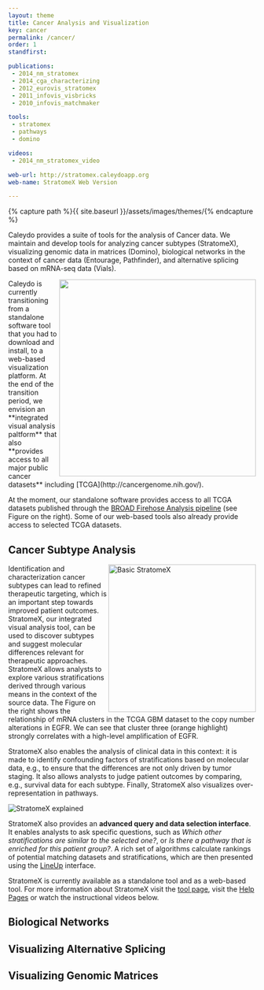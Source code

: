 ```yaml
---
layout: theme
title: Cancer Analysis and Visualization
key: cancer
permalink: /cancer/
order: 1
standfirst:

publications:
 - 2014_nm_stratomex
 - 2014_cga_characterizing
 - 2012_eurovis_stratomex
 - 2011_infovis_visbricks
 - 2010_infovis_matchmaker

tools:
 - stratomex
 - pathways
 - domino

videos:
 - 2014_nm_stratomex_video

web-url: http://stratomex.caleydoapp.org
web-name: StratomeX Web Version

---
```


{% capture path %}{{ site.baseurl }}/assets/images/themes/{% endcapture %}



Caleydo provides a suite of tools for the analysis of Cancer data. We maintain and develop tools for analyzing cancer subtypes (StratomeX), visualizing genomic data in matrices (Domino), biological networks in the context of cancer data (Entourage, Pathfinder), and alternative splicing based on mRNA-seq data (Vials).

<img style="float: right; padding-left: 5px; width: 400px" src="{{path}}/tcga_import.png">
Caleydo is currently transitioning from a standalone software tool that you had to download and install, to a web-based visualization platform. At the end of the transition period, we envision an **integrated visual analysis paltform** that also **provides access to all major public cancer datasets** including [TCGA](http://cancergenome.nih.gov/).

At the moment, our standalone software provides access to all TCGA datasets published through the [BROAD Firehose Analysis pipeline](https://gdac.broadinstitute.org/) (see Figure on the right). Some of our web-based tools also already provide access to selected TCGA datasets.

## Cancer Subtype Analysis


<img align="right" src="{{site.baseurl}}/assets/images/projects/stratomex_basic.png" alt="Basic StratomeX" width="300px">

Identification and characterization cancer subtypes can lead to refined therapeutic targeting, which is an important step towards improved patient outcomes. StratomeX, our integrated visual analysis tool, can be used to discover subtypes and suggest molecular differences relevant for therapeutic approaches. StratomeX allows analysts to explore various stratifications derived through various means in the context of the source data. The Figure on the right shows the relationship of mRNA clusters in the TCGA GBM dataset to the copy number alterations in EGFR. We can see that cluster three (orange highlight) strongly correlates with a high-level amplification of EGFR.

StratomeX also enables the analysis of clinical data in this context: it is made to identify confounding factors of stratifications based on molecular data, e.g., to ensure that the differences are not only driven by tumor staging. It also allows analysts to judge patient outcomes by comparing, e.g., survival data for each subtype. Finally, StratomeX also visualizes over-representation in pathways.

![StratomeX explained]({{site.baseurl}}/assets/images/projects/stratomex_explained.png)


StratomeX also provides an **advanced query and data selection interface**. It enables analysts to ask specific questions, such as *Which other stratifications are similar to the selected one?*, or *Is there a pathway that is enriched for this patient group?*. A rich set of algorithms calculate rankings of potential matching datasets and stratifications, which are then presented using the [LineUp]({{site.baseurl}}/tools/lineup/) interface.

StratomeX is currently available as a standalone tool and as a web-based tool. For more information about StratomeX visit the [tool page]({{site.baseurl}}/tools/stratomex/), visit the [Help Pages](http://help.caleydo.org/3.1/index.html#!views/stratomex/stratomex.md) or watch the instructional videos below.

## Biological Networks

## Visualizing Alternative Splicing

## Visualizing Genomic Matrices

